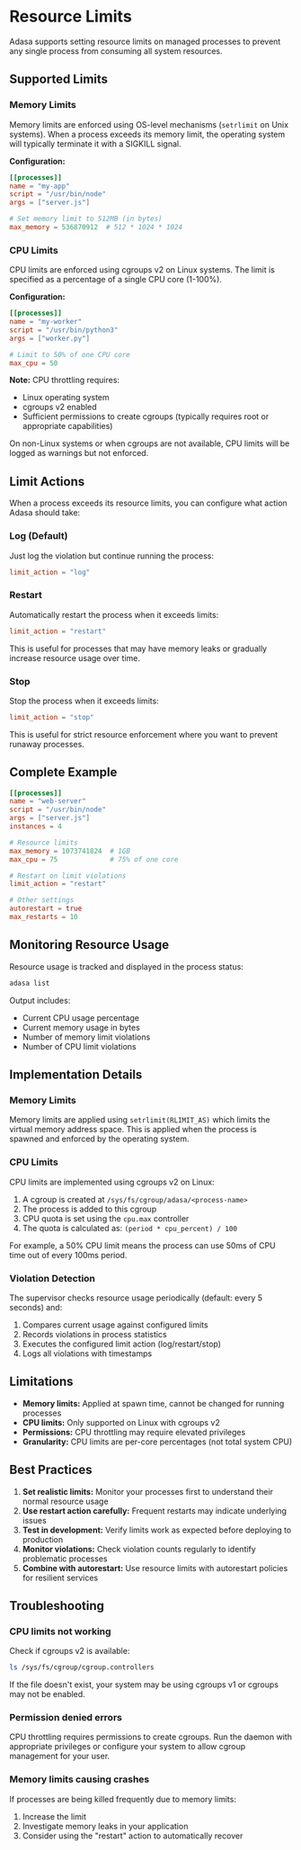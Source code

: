 # Resource Limits

Adasa supports setting resource limits on managed processes to prevent any single process from consuming all system resources.

## Supported Limits

### Memory Limits

Memory limits are enforced using OS-level mechanisms (`setrlimit` on Unix systems). When a process exceeds its memory limit, the operating system will typically terminate it with a SIGKILL signal.

**Configuration:**
```toml
[[processes]]
name = "my-app"
script = "/usr/bin/node"
args = ["server.js"]

# Set memory limit to 512MB (in bytes)
max_memory = 536870912  # 512 * 1024 * 1024
```

### CPU Limits

CPU limits are enforced using cgroups v2 on Linux systems. The limit is specified as a percentage of a single CPU core (1-100%).

**Configuration:**
```toml
[[processes]]
name = "my-worker"
script = "/usr/bin/python3"
args = ["worker.py"]

# Limit to 50% of one CPU core
max_cpu = 50
```

**Note:** CPU throttling requires:
- Linux operating system
- cgroups v2 enabled
- Sufficient permissions to create cgroups (typically requires root or appropriate capabilities)

On non-Linux systems or when cgroups are not available, CPU limits will be logged as warnings but not enforced.

## Limit Actions

When a process exceeds its resource limits, you can configure what action Adasa should take:

### Log (Default)

Just log the violation but continue running the process:

```toml
limit_action = "log"
```

### Restart

Automatically restart the process when it exceeds limits:

```toml
limit_action = "restart"
```

This is useful for processes that may have memory leaks or gradually increase resource usage over time.

### Stop

Stop the process when it exceeds limits:

```toml
limit_action = "stop"
```

This is useful for strict resource enforcement where you want to prevent runaway processes.

## Complete Example

```toml
[[processes]]
name = "web-server"
script = "/usr/bin/node"
args = ["server.js"]
instances = 4

# Resource limits
max_memory = 1073741824  # 1GB
max_cpu = 75             # 75% of one core

# Restart on limit violations
limit_action = "restart"

# Other settings
autorestart = true
max_restarts = 10
```

## Monitoring Resource Usage

Resource usage is tracked and displayed in the process status:

```bash
adasa list
```

Output includes:
- Current CPU usage percentage
- Current memory usage in bytes
- Number of memory limit violations
- Number of CPU limit violations

## Implementation Details

### Memory Limits

Memory limits are applied using `setrlimit(RLIMIT_AS)` which limits the virtual memory address space. This is applied when the process is spawned and enforced by the operating system.

### CPU Limits

CPU limits are implemented using cgroups v2 on Linux:

1. A cgroup is created at `/sys/fs/cgroup/adasa/<process-name>`
2. The process is added to this cgroup
3. CPU quota is set using the `cpu.max` controller
4. The quota is calculated as: `(period * cpu_percent) / 100`

For example, a 50% CPU limit means the process can use 50ms of CPU time out of every 100ms period.

### Violation Detection

The supervisor checks resource usage periodically (default: every 5 seconds) and:

1. Compares current usage against configured limits
2. Records violations in process statistics
3. Executes the configured limit action (log/restart/stop)
4. Logs all violations with timestamps

## Limitations

- **Memory limits:** Applied at spawn time, cannot be changed for running processes
- **CPU limits:** Only supported on Linux with cgroups v2
- **Permissions:** CPU throttling may require elevated privileges
- **Granularity:** CPU limits are per-core percentages (not total system CPU)

## Best Practices

1. **Set realistic limits:** Monitor your processes first to understand their normal resource usage
2. **Use restart action carefully:** Frequent restarts may indicate underlying issues
3. **Test in development:** Verify limits work as expected before deploying to production
4. **Monitor violations:** Check violation counts regularly to identify problematic processes
5. **Combine with autorestart:** Use resource limits with autorestart policies for resilient services

## Troubleshooting

### CPU limits not working

Check if cgroups v2 is available:
```bash
ls /sys/fs/cgroup/cgroup.controllers
```

If the file doesn't exist, your system may be using cgroups v1 or cgroups may not be enabled.

### Permission denied errors

CPU throttling requires permissions to create cgroups. Run the daemon with appropriate privileges or configure your system to allow cgroup management for your user.

### Memory limits causing crashes

If processes are being killed frequently due to memory limits:
1. Increase the limit
2. Investigate memory leaks in your application
3. Consider using the "restart" action to automatically recover
